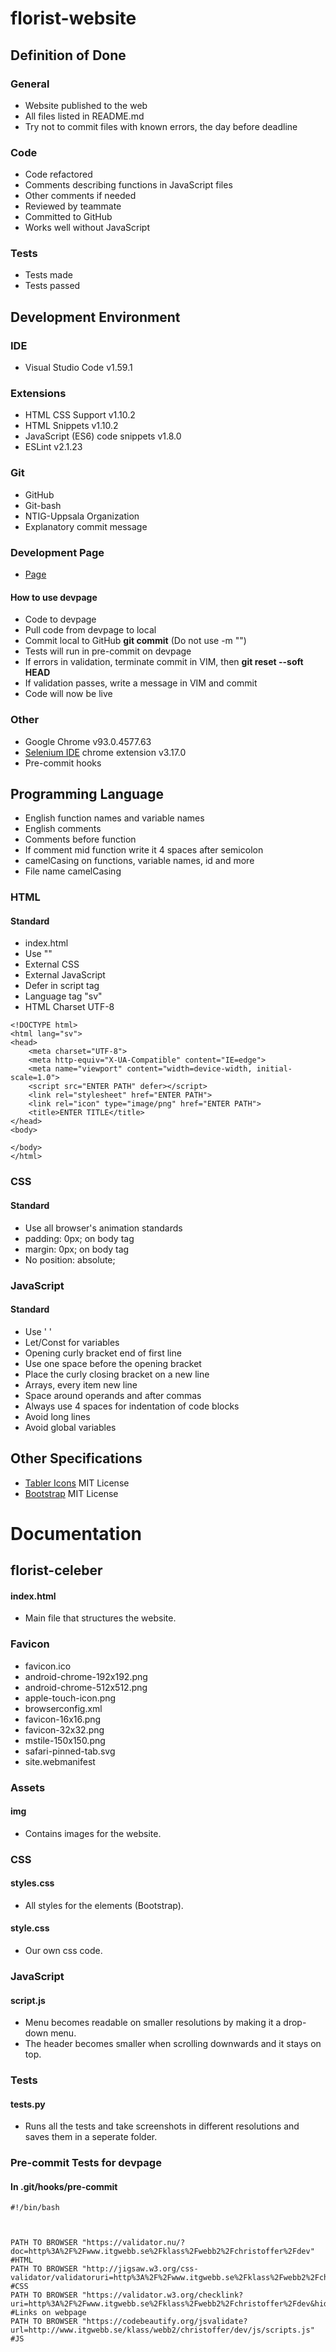 # florist-website


## Definition of Done

### General
- Website published to the web
- All files listed in README.md
- Try not to commit files with known errors, the day before deadline

### Code
- Code refactored
- Comments describing functions in JavaScript files
- Other comments if needed
- Reviewed by teammate
- Committed to GitHub
- Works well without JavaScript

### Tests
- Tests made
- Tests passed

## Development Environment

### IDE
- Visual Studio Code v1.59.1

### Extensions
- HTML CSS Support v1.10.2
- HTML Snippets v1.10.2
- JavaScript (ES6) code snippets v1.8.0
- ESLint v2.1.23

### Git
- GitHub
- Git-bash
- NTIG-Uppsala Organization
- Explanatory commit message

### Development Page
- [Page](http://www.itgwebb.se/klass/webb2/christoffer/dev/)
#### How to use devpage
- Code to devpage
- Pull code from devpage to local
- Commit local to GitHub **git commit** (Do not use -m "")
- Tests will run in pre-commit on devpage
- If errors in validation, terminate commit in VIM, then **git reset --soft HEAD**
- If validation passes, write a message in VIM and commit
- Code will now be live

### Other
- Google Chrome v93.0.4577.63
- [Selenium IDE](https://chrome.google.com/webstore/detail/selenium-ide/mooikfkahbdckldjjndioackbalphokd) chrome extension v3.17.0
- Pre-commit hooks

## Programming Language
- English function names and variable names
- English comments
- Comments before function
- If comment mid function write it 4 spaces after semicolon
- camelCasing on functions, variable names, id and more
- File name camelCasing

### HTML
#### Standard
- index.html
- Use ""
- External CSS
- External JavaScript
- Defer in script tag
- Language tag "sv"
- HTML Charset UTF-8
```
<!DOCTYPE html>
<html lang="sv">
<head>
    <meta charset="UTF-8">
    <meta http-equiv="X-UA-Compatible" content="IE=edge">
    <meta name="viewport" content="width=device-width, initial-scale=1.0">
    <script src="ENTER PATH" defer></script>
    <link rel="stylesheet" href="ENTER PATH">
    <link rel="icon" type="image/png" href="ENTER PATH">
    <title>ENTER TITLE</title>
</head>
<body>

</body>
</html>
```

### CSS
#### Standard
- Use all browser's animation standards
- padding: 0px; on body tag
- margin: 0px; on body tag
- No position: absolute;

### JavaScript
#### Standard
- Use ' '
- Let/Const for variables
- Opening curly bracket end of first line
- Use one space before the opening bracket
- Place the curly closing bracket on a new line
- Arrays, every item new line
- Space around operands and after commas
- Always use 4 spaces for indentation of code blocks
- Avoid long lines
- Avoid global variables

## Other Specifications

- [Tabler Icons](https://tablericons.com/) MIT License
- [Bootstrap](https://github.com/startbootstrap/startbootstrap-agency) MIT License

# Documentation

## florist-celeber

#### index.html
- Main file that structures the website.

### Favicon
- favicon.ico
- android-chrome-192x192.png
- android-chrome-512x512.png
- apple-touch-icon.png
- browserconfig.xml
- favicon-16x16.png
- favicon-32x32.png
- mstile-150x150.png
- safari-pinned-tab.svg
- site.webmanifest

### Assets
#### img
- Contains images for the website.

### CSS
#### styles.css
- All styles for the elements (Bootstrap).
#### style.css
- Our own css code.

### JavaScript
#### script.js
- Menu becomes readable on smaller resolutions by making it a drop-down menu.
- The header becomes smaller when scrolling downwards and it stays on top.

### Tests
#### tests.py
- Runs all the tests and take screenshots in different resolutions and saves them in a seperate folder.


### Pre-commit Tests for devpage
#### In .git/hooks/pre-commit
```
#!/bin/bash



PATH TO BROWSER "https://validator.nu/?doc=http%3A%2F%2Fwww.itgwebb.se%2Fklass%2Fwebb2%2Fchristoffer%2Fdev" #HTML
PATH TO BROWSER "http://jigsaw.w3.org/css-validator/validatoruri=http%3A%2F%2Fwww.itgwebb.se%2Fklass%2Fwebb2%2Fchristoffer%2Fdev%2Fcss%2Fstyle.css&profile=css3svg&usermedium=all&warning=1&vextwarning=&lang=en" #CSS
PATH TO BROWSER "https://validator.w3.org/checklink?uri=http%3A%2F%2Fwww.itgwebb.se%2Fklass%2Fwebb2%2Fchristoffer%2Fdev&hide_type=all&depth=&check=Check" #Links on webpage
PATH TO BROWSER "https://codebeautify.org/jsvalidate?url=http://www.itgwebb.se/klass/webb2/christoffer/dev/js/scripts.js" #JS
```
